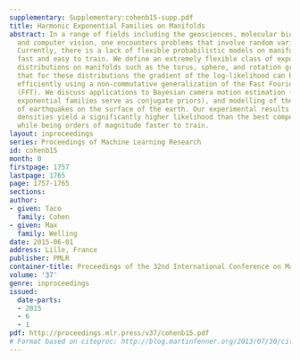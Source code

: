 ```yaml
---
supplementary: Supplementary:cohenb15-supp.pdf
title: Harmonic Exponential Families on Manifolds
abstract: In a range of fields including the geosciences, molecular biology, robotics
  and computer vision, one encounters problems that involve random variables on manifolds.
  Currently, there is a lack of flexible probabilistic models on manifolds that are
  fast and easy to train. We define an extremely flexible class of exponential family
  distributions on manifolds such as the torus, sphere, and rotation groups, and show
  that for these distributions the gradient of the log-likelihood can be computed
  efficiently using a non-commutative generalization of the Fast Fourier Transform
  (FFT). We discuss applications to Bayesian camera motion estimation (where harmonic
  exponential families serve as conjugate priors), and modelling of the spatial distribution
  of earthquakes on the surface of the earth. Our experimental results show that harmonic
  densities yield a significantly higher likelihood than the best competing method,
  while being orders of magnitude faster to train.
layout: inproceedings
series: Proceedings of Machine Learning Research
id: cohenb15
month: 0
firstpage: 1757
lastpage: 1765
page: 1757-1765
sections: 
author:
- given: Taco
  family: Cohen
- given: Max
  family: Welling
date: 2015-06-01
address: Lille, France
publisher: PMLR
container-title: Proceedings of the 32nd International Conference on Machine Learning
volume: '37'
genre: inproceedings
issued:
  date-parts:
  - 2015
  - 6
  - 1
pdf: http://proceedings.mlr.press/v37/cohenb15.pdf
# Format based on citeproc: http://blog.martinfenner.org/2013/07/30/citeproc-yaml-for-bibliographies/
---
```

